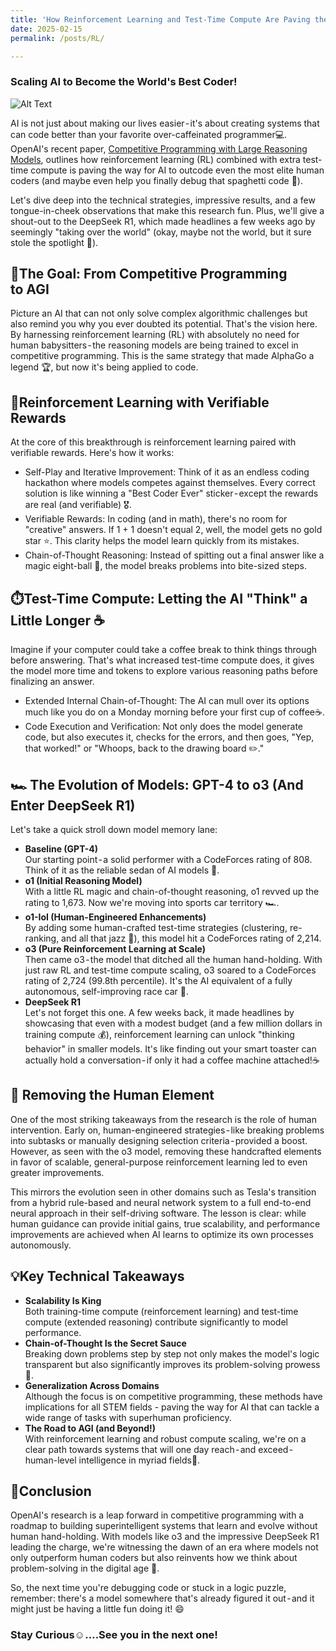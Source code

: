 ```yaml
---
title: 'How Reinforcement Learning and Test-Time Compute Are Paving the Way👀'
date: 2025-02-15
permalink: /posts/RL/

---
```

### Scaling AI to Become the World's Best Coder!

![Alt Text](https://cdn-images-1.medium.com/v2/resize:fit:1200/1*8URNIIOyWLVz6fzbLAf9Dg.jpeg)

AI is not just about making our lives easier - it's about creating systems that can code better than your favorite over-caffeinated programmer💻. OpenAI's recent paper, [Competitive Programming with Large Reasoning Models](https://arxiv.org/abs/2502.06807), outlines how reinforcement learning (RL) combined with extra test-time compute is paving the way for AI to outcode even the most elite human coders (and maybe even help you finally debug that spaghetti code 🍝).

Let's dive deep into the technical strategies, impressive results, and a few tongue-in-cheek observations that make this research fun. Plus, we'll give a shout-out to the DeepSeek R1, which made headlines a few weeks ago by seemingly "taking over the world" (okay, maybe not the world, but it sure stole the spotlight 🌟).

## 🎯The Goal: From Competitive Programming to AGI
Picture an AI that can not only solve complex algorithmic challenges but also remind you why you ever doubted its potential. That's the vision here. By harnessing reinforcement learning (RL) with absolutely no need for human babysitters - the reasoning models are being trained to excel in competitive programming. This is the same strategy that made AlphaGo a legend 🏆, but now it's being applied to code.

## 🎁Reinforcement Learning with Verifiable Rewards
At the core of this breakthrough is reinforcement learning paired with verifiable rewards. Here's how it works:  
- Self-Play and Iterative Improvement:
Think of it as an endless coding hackathon where models competes against themselves. Every correct solution is like winning a "Best Coder Ever" sticker - except the rewards are real (and verifiable) 🎖️.  
- Verifiable Rewards:
In coding (and in math), there's no room for "creative" answers.  If 1 + 1 doesn't equal 2, well, the model gets no gold star ⭐. This clarity helps the model learn quickly from its mistakes.  
- Chain-of-Thought Reasoning:
Instead of spitting out a final answer like a magic eight-ball 🎱, the model breaks problems into bite-sized steps. 

## ⏱️Test-Time Compute: Letting the AI "Think" a Little Longer ☕
Imagine if your computer could take a coffee break to think things through before answering. That's what increased test-time compute does, it gives the model more time and tokens to explore various reasoning paths before finalizing an answer.  
- Extended Internal Chain-of-Thought:
The AI can mull over its options much like you do on a Monday morning before your first cup of coffee☕.    
- Code Execution and Verification:
Not only does the model generate code, but also executes it, checks for the errors, and then goes, "Yep, that worked!" or "Whoops, back to the drawing board ✏️."  

## 🏎️ The Evolution of Models: GPT-4 to o3 (And Enter DeepSeek R1) 
Let's take a quick stroll down model memory lane:  
- **Baseline (GPT-4)**  
Our starting point - a solid performer with a CodeForces rating of 808. Think of it as the reliable sedan of AI models 🚗.  
- **o1 (Initial Reasoning Model)**  
With a little RL magic and chain-of-thought reasoning, o1 revved up the rating to 1,673. Now we're moving into sports car territory 🏎️.  
- **o1-IoI (Human-Engineered Enhancements)**  
By adding some human-crafted test-time strategies (clustering, re-ranking, and all that jazz 🎷), this model hit a CodeForces rating of 2,214.  
- **o3 (Pure Reinforcement Learning at Scale)**  
Then came o3 - the model that ditched all the human hand-holding. With just raw RL and test-time compute scaling, o3 soared to a CodeForces rating of 2,724 (99.8th percentile). It's the AI equivalent of a fully autonomous, self-improving race car 🚀.  
- **DeepSeek R1**  
Let's not forget this one. A few weeks back, it made headlines by showcasing that even with a modest budget (and a few million dollars in training compute 💰), reinforcement learning can unlock "thinking behavior" in smaller models. It's like finding out your smart toaster can actually hold a conversation - if only it had a coffee machine attached!☕

## 🚫 Removing the Human Element
One of the most striking takeaways from the research is the role of human intervention. Early on, human-engineered strategies - like breaking problems into subtasks or manually designing selection criteria - provided a boost. However, as seen with the o3 model, removing these handcrafted elements in favor of scalable, general-purpose reinforcement learning led to even greater improvements.

This mirrors the evolution seen in other domains such as Tesla's transition from a hybrid rule-based and neural network system to a full end-to-end neural approach in their self-driving software. The lesson is clear: while human guidance can provide initial gains, true scalability, and performance improvements are achieved when AI learns to optimize its own processes autonomously.

## 💡Key Technical Takeaways
- **Scalability Is King**  
Both training-time compute (reinforcement learning) and test-time compute (extended reasoning) contribute significantly to model performance.  
- **Chain-of-Thought Is the Secret Sauce**  
Breaking down problems step by step not only makes the model's logic transparent but also significantly improves its problem-solving prowess🧩.  
- **Generalization Across Domains**  
Although the focus is on competitive programming, these methods have implications for all STEM fields - paving the way for AI that can tackle a wide range of tasks with superhuman proficiency.  
- **The Road to AGI (and Beyond!)**  
With reinforcement learning and robust compute scaling, we're on a clear path towards systems that will one day reach - and exceed - human-level intelligence in myriad fields🌌.

## 🎉Conclusion
OpenAI's research is a leap forward in competitive programming with a roadmap to building superintelligent systems that learn and evolve without human hand-holding. With models like o3 and the impressive DeepSeek R1 leading the charge, we're witnessing the dawn of an era where models not only outperform human coders but also reinvents how we think about problem-solving in the digital age 🤩.

So, the next time you're debugging code or stuck in a logic puzzle, remember: there's a model somewhere that's already figured it out - and it might just be having a little fun doing it! 😄

### Stay Curious☺️….See you in the next one!
